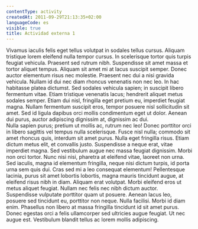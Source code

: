 ```yaml
---
contentType: activity
createdAt: 2011-09-29T21:13:35+02:00
languageCode: es
visible: true
title: Actividad externa 1
---
```


Vivamus iaculis felis eget tellus volutpat in sodales tellus cursus. Aliquam tristique lorem eleifend nulla tempor cursus. In scelerisque tortor quis turpis feugiat vehicula. Praesent sed rutrum nibh. Suspendisse sit amet massa et tortor aliquet tempus. Aliquam sit amet mi at lacus suscipit semper. Donec auctor elementum risus nec molestie. Praesent nec dui a nisi gravida vehicula. Nullam id dui nec diam rhoncus venenatis non nec leo. In hac habitasse platea dictumst. Sed sodales vehicula sapien; in suscipit libero fermentum vitae. Etiam tristique venenatis lacus; hendrerit aliquet metus sodales semper. Etiam dui nisl, fringilla eget pretium eu, imperdiet feugiat magna. Nullam fermentum suscipit eros, tempor posuere nisl sollicitudin sit amet. Sed id ligula dapibus orci mollis condimentum eget ut dolor. Aenean dui purus, auctor adipiscing dignissim at, dignissim ac dui.  
Nulla sapien purus; pretium ut mollis ac, rutrum nec leo! Donec porttitor orci in libero sagittis vel tempus nulla scelerisque. Fusce nisl nulla; commodo sit amet rhoncus quis, interdum sit amet purus. Nulla eget fringilla risus. Etiam dictum metus elit, et convallis justo. Suspendisse a neque erat, vitae imperdiet magna. Sed vestibulum augue nec massa feugiat dignissim. Morbi non orci tortor. Nunc nisi nisi, pharetra at eleifend vitae, laoreet non urna. Sed iaculis, magna id elementum fringilla, neque nisi dictum turpis, id porta urna sem quis dui. Cras sed mi a leo consequat elementum! Pellentesque lacinia, purus sit amet lobortis lobortis, magna mauris tincidunt augue, at eleifend risus nibh in diam. Aliquam erat volutpat. Morbi eleifend eros ut metus aliquet feugiat. Nullam nec felis nec nibh dictum auctor.  
Suspendisse vulputate porttitor quam ut posuere. Aenean lacus leo, posuere sed tincidunt eu, porttitor non neque. Nulla facilisi. Morbi id diam enim. Phasellus non libero at massa fringilla tincidunt id sit amet purus. Donec egestas orci a felis ullamcorper sed ultricies augue feugiat. Ut nec augue est. Vestibulum blandit tellus ac lorem mollis adipiscing.